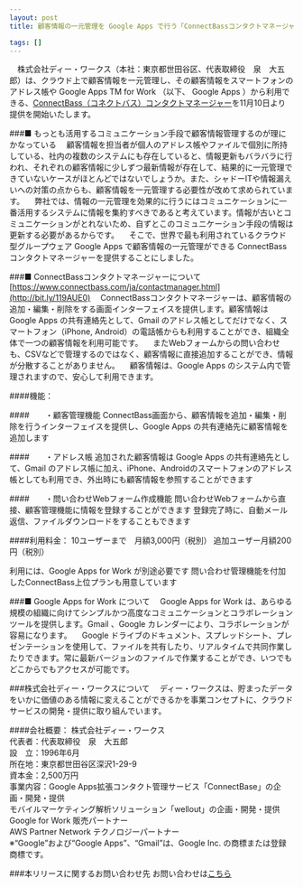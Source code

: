 ```yaml
---
layout: post
title: 顧客情報の一元管理を Google Apps で行う「ConnectBassコンタクトマネージャー」をディー・ワークスが提供開始

tags: []
---
```


　株式会社ディー・ワークス（本社：東京都世田谷区、代表取締役　泉　大五郎）は、クラウド上で顧客情報を一元管理し、その顧客情報をスマートフォンのアドレス帳や Google Apps TM for Work （以下、 Google Apps ）から利用できる、[ConnectBass（コネクトバス）コンタクトマネージャー](http://bit.ly/119AUE0)を11月10日より提供を開始いたします。


###■ もっとも活用するコミュニケーション手段で顧客情報管理するのが理にかなっている
　顧客情報を担当者が個人のアドレス帳やファイルで個別に所持している、社内の複数のシステムにも存在していると、情報更新もバラバラに行われ、それぞれの顧客情報に少しずつ最新情報が存在して、結果的に一元管理できていないケースがほとんどではないでしょうか。また、シャドーITや情報漏えいへの対策の点からも、顧客情報を一元管理する必要性が改めて求められています。
　弊社では、情報の一元管理を効果的に行うにはコミュニケーションに一番活用するシステムに情報を集約すべきであると考えています。情報が古いとコミュニケーションがとれないため、自ずとこのコミュニケーション手段の情報は更新する必要があるからです。
　そこで、世界で最も利用されているクラウド型グループウェア Google Apps で顧客情報の一元管理ができる ConnectBassコンタクトマネージャーを提供することにしました。

 
###■ ConnectBassコンタクトマネージャーについて
[https://www.connectbass.com/ja/contactmanager.html](http://bit.ly/119AUE0)
　ConnectBassコンタクトマネージャーは、顧客情報の追加・編集・削除をする画面インターフェイスを提供します。顧客情報は Google Apps の共有連絡先として、Gmail のアドレス帳としてだけでなく、スマートフォン（iPhone, Android）の電話帳からも利用することができ、組織全体で一つの顧客情報を利用可能です。
　またWebフォームからの問い合わせも、CSVなどで管理するのではなく、顧客情報に直接追加することができ、情報が分散することがありません。
　顧客情報は、Google Apps のシステム内で管理されますので、安心して利用できます。

####機能：

####　　・顧客管理機能
ConnectBass画面から、顧客情報を追加・編集・削除を行うインターフェイスを提供し、Google Apps の共有連絡先に顧客情報を追加します

####　　・アドレス帳
追加された顧客情報は Google Apps の共有連絡先として、Gmail のアドレス帳に加え、iPhone、Androidのスマートフォンのアドレス帳としても利用でき、外出時にも顧客情報を参照することができます

####　　・問い合わせWebフォーム作成機能
問い合わせWebフォームから直接、顧客管理機能に情報を登録することができます
登録完了時に、自動メール返信、ファイルダウンロードをすることもできます

####利用料金：
10ユーザーまで　月額3,000円（税別）
追加ユーザー月額200円（税別）

利用には、Google Apps for Work が別途必要です
問い合わせ管理機能を付加したConnectBass上位プランも用意しています

###■  Google Apps for Work について
　Google Apps for Work は、あらゆる規模の組織に向けてシンプルかつ高度なコミュニケーションとコラボレーション ツールを提供します。Gmail 、Google カレンダーにより、コラボレーションが容易になります。
　Google ドライブのドキュメント、スプレッドシート、プレゼンテーションを使用して、ファイルを共有したり、リアルタイムで共同作業したりできます。常に最新バージョンのファイルで作業することができ、いつでもどこからでもアクセスが可能です。

###株式会社ディー・ワークスについて
　ディー・ワークスは、貯まったデータをいかに価値のある情報に変えることができるかを事業コンセプトに、クラウドサービスの開発・提供に取り組んでいます。

####会社概要：
株式会社ディー・ワークス  
代表者：代表取締役　泉　大五郎  
設　立：1996年6月  
所在地：東京都世田谷区深沢1-29-9  
資本金：2,500万円  
事業内容：Google Apps拡張コンタクト管理サービス「ConnectBase」の企画・開発・提供  
モバイルマーケティング解析ソリューション「wellout」の企画・開発・提供  
Google for Work 販売パートナー  
AWS Partner Network テクノロジーパートナー  
※“Google”および“Google Apps”、“Gmail”は、Google Inc. の商標または登録商標です。

###本リリースに関するお問い合わせ先
お問い合わせは[こちら](https://www.connectbass.com/ja/contact.html?utm_source=release&utm_medium=referral&utm_campaign=dwwww)
